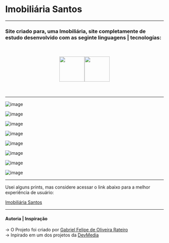 # Imobiliária Santos
---

### Site criado para, uma Imobiliária, site completamente de estudo desenvolvido com as seginte linguagens | tecnologías:

<br>
<br>

<div width="150px" style="display: flex; justify-content: center;">

  <img src="https://github.com/GabrielFelipeOliveiraRateiroDev/Bolo-de-Chocolate/assets/149724308/9e3a1d57-9def-4df9-9eac-61c124c28b5b" width="80px" style="paddin-right: 30px;">
  <img src="https://github.com/GabrielFelipeOliveiraRateiroDev/Bolo-de-Chocolate/assets/149724308/6fc0862c-c023-4531-80e7-e03404ed1859" width="80px">
   
</div>

<br>
<br>

---

![image](https://github.com/GabrielFelipeOliveiraRateiroDev/Imobiliaria-Santos/assets/149724308/64193ca1-06ab-4741-b29f-22e2709e33ea)


![image](https://github.com/GabrielFelipeOliveiraRateiroDev/Imobiliaria-Santos/assets/149724308/7b4037a4-40c9-47fd-9681-9b327e77b0a7)


![image](https://github.com/GabrielFelipeOliveiraRateiroDev/Imobiliaria-Santos/assets/149724308/740c2ad5-9612-47bb-ad6b-2d1731ba0d82)


![image](https://github.com/GabrielFelipeOliveiraRateiroDev/Imobiliaria-Santos/assets/149724308/606d47f1-05c4-44ea-86ad-101875421b74)


![image](https://github.com/GabrielFelipeOliveiraRateiroDev/Imobiliaria-Santos/assets/149724308/6c9594d9-c017-4a7c-bf9e-f8cb4cf331e0)


![image](https://github.com/GabrielFelipeOliveiraRateiroDev/Imobiliaria-Santos/assets/149724308/33579323-cc8c-418c-bf19-072056f62737)


![image](https://github.com/GabrielFelipeOliveiraRateiroDev/Imobiliaria-Santos/assets/149724308/f366f436-8578-463d-8d19-b3d250ec9faa)


![image](https://github.com/GabrielFelipeOliveiraRateiroDev/Imobiliaria-Santos/assets/149724308/0ccefe89-b587-4334-bc66-d69b851e4abf)

---

Usei alguns prints, mas considere acessar o link abaixo para a melhor experiência de usuário:

[Imobiliária Santos](https://gabrielfelipeoliveirarateirodev.github.io/Imobiliaria-Santos/)

---

#### Autoria | Inspiração

-> O Projeto foi criado por [Gabriel Felipe de Oliveira Rateiro](https://github.com/GabrielFelipeOliveiraRateiroDev) </br>
-> Inpirado em um dos projetos da [DevMedia](https://www.devmedia.com.br/)
